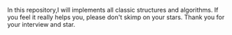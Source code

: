 In this repository,I will implements all classic structures and algorithms.
If you feel it really helps you, please don't skimp on your stars.
Thank you for your interview and star.
